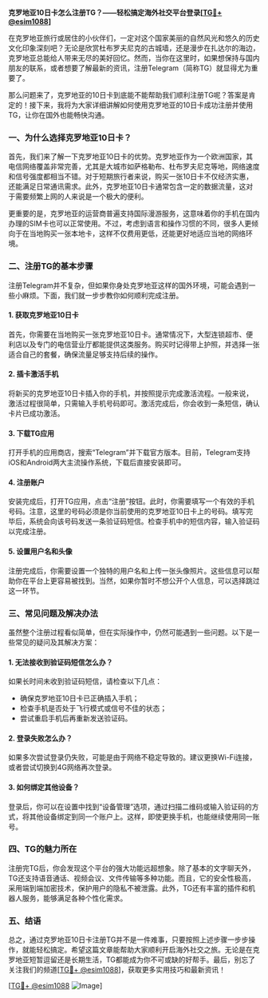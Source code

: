 **克罗地亚10日卡怎么注册TG？——轻松搞定海外社交平台登录[[TG💪+ @esim1088](https://t.me/s/esim1088)]**

在克罗地亚旅行或居住的小伙伴们，一定对这个国家美丽的自然风光和悠久的历史文化印象深刻吧？无论是欣赏杜布罗夫尼克的古城墙，还是漫步在扎达尔的海边，克罗地亚总能给人带来无尽的美好回忆。然而，当你在这里时，如果想保持与国内朋友的联系，或者想要了解最新的资讯，注册Telegram（简称TG）就显得尤为重要了。

那么问题来了，克罗地亚的10日卡到底能不能帮助我们顺利注册TG呢？答案是肯定的！接下来，我将为大家详细讲解如何使用克罗地亚的10日卡成功注册并使用TG，让你在国外也能畅快沟通。

### **一、为什么选择克罗地亚10日卡？**

首先，我们来了解一下克罗地亚10日卡的优势。克罗地亚作为一个欧洲国家，其电信网络覆盖非常完善，尤其是大城市如萨格勒布、杜布罗夫尼克等地，网络速度和信号强度都相当不错。对于短期旅行者来说，购买一张10日卡不仅经济实惠，还能满足日常通讯需求。此外，克罗地亚10日卡通常包含一定的数据流量，这对于需要频繁上网的人来说是一个极大的便利。

更重要的是，克罗地亚的运营商普遍支持国际漫游服务，这意味着你的手机在国内办理的SIM卡也可以正常使用。不过，考虑到语言和操作习惯的不同，很多人更倾向于在当地购买一张本地卡，这样不仅费用更低，还能更好地适应当地的网络环境。

### **二、注册TG的基本步骤**

注册Telegram并不复杂，但如果你身处克罗地亚这样的国外环境，可能会遇到一些小麻烦。下面，我们就一步步教你如何顺利完成注册。

#### **1. 获取克罗地亚10日卡**
首先，你需要在当地购买一张克罗地亚10日卡。通常情况下，大型连锁超市、便利店以及专门的电信营业厅都能提供这类服务。购买时记得带上护照，并选择一张适合自己的套餐，确保流量足够支持后续的操作。

#### **2. 插卡激活手机**
将新买的克罗地亚10日卡插入你的手机，并按照提示完成激活流程。一般来说，激活过程很简单，只需输入手机号码即可。激活完成后，你会收到一条短信，确认卡片已成功激活。

#### **3. 下载TG应用**
打开手机的应用商店，搜索“Telegram”并下载官方版本。目前，Telegram支持iOS和Android两大主流操作系统，下载后直接安装即可。

#### **4. 注册账户**
安装完成后，打开TG应用，点击“注册”按钮。此时，你需要填写一个有效的手机号码。注意，这里的号码必须是你当前使用的克罗地亚10日卡上的号码。填写完毕后，系统会向该号码发送一条验证码短信。检查手机中的短信内容，输入验证码以完成注册。

#### **5. 设置用户名和头像**
注册完成后，你需要设置一个独特的用户名和上传一张头像照片。这些信息可以帮助你在平台上更容易被找到。当然，如果你暂时不想公开个人信息，可以选择跳过这一环节。

### **三、常见问题及解决办法**

虽然整个注册过程看似简单，但在实际操作中，仍然可能遇到一些问题。以下是一些常见的疑问及其解决方案：

#### **1. 无法接收到验证码短信怎么办？**
如果长时间未收到验证码短信，请检查以下几点：
- 确保克罗地亚10日卡已正确插入手机；
- 检查手机是否处于飞行模式或信号不佳的状态；
- 尝试重启手机后再重新发送验证码。

#### **2. 登录失败怎么办？**
如果多次尝试登录仍失败，可能是由于网络不稳定导致的。建议更换Wi-Fi连接，或者尝试切换到4G网络再次登录。

#### **3. 如何绑定其他设备？**
登录后，你可以在设置中找到“设备管理”选项，通过扫描二维码或输入验证码的方式，将其他设备绑定到同一个账户上。这样，即使更换手机，也能继续使用同一账号。

### **四、TG的魅力所在**

注册完TG后，你会发现这个平台的强大功能远超想象。除了基本的文字聊天外，TG还支持语音通话、视频会议、文件传输等多种功能。而且，它的安全性极高，采用端到端加密技术，保护用户的隐私不被泄露。此外，TG还有丰富的插件和机器人服务，能够满足各种个性化需求。

### **五、结语**

总之，通过克罗地亚10日卡注册TG并不是一件难事，只要按照上述步骤一步步操作，就能轻松搞定。希望这篇文章能帮助大家顺利开启海外社交之旅。无论是在克罗地亚短暂逗留还是长期生活，TG都能成为你不可或缺的好帮手。最后，别忘了关注我们的频道[[TG💪+ @esim1088](https://t.me/s/esim1088)]，获取更多实用技巧和最新资讯！

[[TG💪+ @esim1088](https://t.me/s/esim1088) ![Image](https://i.postimg.cc/4NQfJmqS/Snipaste-2025-05-13-00-14-12.png)]